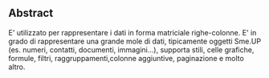 ## Abstract

E' utilizzato per rappresentare i dati in forma matriciale righe-colonne.
E' in grado di rappresentare una grande mole di dati, tipicamente oggetti Sme.UP (es. numeri, contatti, documenti, immagini...), supporta stili, celle grafiche, formule, filtri, raggruppamenti,colonne aggiuntive, paginazione e molto altro.

